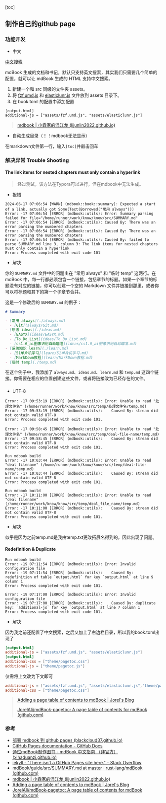 [toc]



## 制作自己的github page

### 功能开发

* 中文

[中文搜索](https://lijunlin2022.github.io/docs/tool/mdbook/#中文搜索)

mdBook 生成的文档和书记，默认只支持英文搜索，其实我们只需要几个简单的配置，就可以让 mdBook 生成的 HTML 支持中文搜索。

1. 新建一个和 src 同级的文件夹 assets。
2. 将 [fzf.umd.js](https://gist.github.com/lijunlin2022/1a9d90b078422192b51392c92e3a9dba) 和 [elasticlunr.js](https://gist.github.com/lijunlin2022/1a9d90b078422192b51392c92e3a9dba) 文件放到 assets 目录下。
3. 在 book.toml 的配置中添加配置

```text
[output.html]
additional-js = ["assets/fzf.umd.js", "assets/elasticlunr.js"]
```

> [mdbook | 小霖家的混江龙 (lijunlin2022.github.io)](https://lijunlin2022.github.io/docs/tool/mdbook/)

* 自动生成目录（！！mdbook无法显示）

在markdown文件第一行，输入`[toc]`并敲击回车

### 解决异常 Trouble Shooting  

#### The link items for nested chapters must only contain a hyperlink

> 经过测试，该方法在Typora可以进行，但在mdbook中无法生成。

* 报错

```shell
2024-06-17 07:06:54 [WARN] (mdbook::book::summary): Expected a start of a link, actually got Some(Text(Borrowed("常用 always")))
Error: -17 07:06:54 [ERROR] (mdbook::utils): Error: Summary parsing failed for file="/home/runner/work/know/know/src/SUMMARY.md"
Error: -17 07:06:54 [ERROR] (mdbook::utils): Caused By: There was an error parsing the numbered chapters
Error: -17 07:06:54 [ERROR] (mdbook::utils): Caused By: There was an error parsing the numbered chapters
Error: -17 07:06:54 [ERROR] (mdbook::utils): Caused By: failed to parse SUMMARY.md line 3, column 3: The link items for nested chapters must only contain a hyperlink
Error: Process completed with exit code 101
```

* 解决

你的 `SUMMARY.md` 文件中的问题出在 "常用 always" 和 "临时 temp" 这两行。在 mdBook 中，每一行都必须包含一个链接，包括章节的标题。如果一个章节的标题没有对应的链接，你可以创建一个空的 Markdown 文件并链接到那里，或者你可以将标题和其下的第一个子章节合并。

这是一个修改后的 `SUMMARY.md` 的例子：

```markdown
# Summary

- [常用 always](./always.md)
  - [Git](always/Git.md)
- [想法 ideas](./ideas.md)
  - [EASYX](ideas/EASYX.md)
  - [To_Do_List](ideas/To_Do_List.md)
  - [cs1.6_ai图像识别自动瞄准](ideas/cs1.6_ai图像识别自动瞄准.md)
- [系统知识 learn](./learn.md)
  - [51单片机学习](learn/51单片机学习.md)
  - [MarkDown教程](learn/MarkDown教程.md)
- [临时 temp](./temp.md)
```

在这个例子中，我添加了 `always.md`、`ideas.md`、`learn.md` 和 `temp.md` 这四个链接。你需要在相应的位置创建这些文件，或者将链接改为已经存在的文件。

###  

* UTF-8

```shell
Error: -17 09:53:19 [ERROR] (mdbook::utils): Error: Unable to read "处理文件名" (/home/runner/work/know/know/src/temp/处理文件名/temp.md)
Error: -17 09:53:19 [ERROR] (mdbook::utils): 	Caused By: stream did not contain valid UTF-8
Error: Process completed with exit code 101.
```

```shell
Error: -17 09:58:45 [ERROR] (mdbook::utils): Error: Unable to read "处理文件名" (/home/runner/work/know/know/src/temp/deal-file-name/temp.md)
Error: -17 09:58:45 [ERROR] (mdbook::utils): 	Caused By: stream did not contain valid UTF-8
Error: Process completed with exit code 101.
```

```shell
Run mdbook build
Error: -17 10:03:44 [ERROR] (mdbook::utils): Error: Unable to read "deal filename" (/home/runner/work/know/know/src/temp/deal-file-name/temp.md)
Error: -17 10:03:44 [ERROR] (mdbook::utils): 	Caused By: stream did not contain valid UTF-8
Error: Process completed with exit code 101.
```

```shell
Run mdbook build
Error: -17 10:11:00 [ERROR] (mdbook::utils): Error: Unable to read "deal filename" (/home/runner/work/know/know/src/temp/deal_file_name/temp.md)
Error: -17 10:11:00 [ERROR] (mdbook::utils): 	Caused By: stream did not contain valid UTF-8
Error: Process completed with exit code 101.
```



* 解决

似乎是因为之前temp.md是我由temp.txt更改拓展名得到的，因此出现了问题。

#### Redefinition & Duplicate

```shell
Run mdbook build
Error: -19 07:11:54 [ERROR] (mdbook::utils): Error: Invalid configuration file
Error: -19 07:11:54 [ERROR] (mdbook::utils): 	Caused By: redefinition of table `output.html` for key `output.html` at line 9 column 1
Error: Process completed with exit code 101.
```

```shell
Error: -19 07:17:00 [ERROR] (mdbook::utils): Error: Invalid configuration file
Error: -19 07:17:00 [ERROR] (mdbook::utils): 	Caused By: duplicate key: `additional-js` for key `output.html` at line 7 column 1
Error: Process completed with exit code 101.
```

* 解决

因为我之前还配置了中文搜索，之后又加上了右边栏目录，所以我的book.toml出现了

```toml
[output.html]
additional-js = ["assets/fzf.umd.js", "assets/elasticlunr.js"]
[output.html]
additional-css = ["theme/pagetoc.css"]
additional-js = ["theme/pagetoc.js"]
```

仅需将上文改为下文即可

```toml
additional-js = ["assets/fzf.umd.js", "assets/elasticlunr.js","theme/pagetoc.js"]
additional-css = ["theme/pagetoc.css"]
```

> [Adding a page table of contents to mdBook | Jorel's Blog](https://blog.jorel.dev/posts/mdbook-pagetoc/)
>
> [JorelAli/mdBook-pagetoc: A page table of contents for mdBook (github.com)](https://github.com/JorelAli/mdBook-pagetoc)

### 参考
- [部署 mdbook 到 github pages (blackcloud37.github.io)](https://blackcloud37.github.io/mdbook-blog/misc/deploy-mdbook.html)
- [GitHub Pages documentation - GitHub Docs](https://docs.github.com/en/pages)
- [通过mdBook制作图书 - mdBook 中文指南 （非官方） (xihaduanzi.github.io)](https://xihaduanzi.github.io/mdBook_guide_cn/guide/creating.html)
- [jekyll - "There isn't a GitHub Pages site here." - Stack Overflow](https://stackoverflow.com/questions/46759097/there-isnt-a-github-pages-site-here)
- [mdBook/guide/src/SUMMARY.md at master · rust-lang/mdBook (github.com)](https://github.com/rust-lang/mdBook/blob/master/guide/src/SUMMARY.md?plain=1)
- [mdbook | 小霖家的混江龙 (lijunlin2022.github.io)](https://lijunlin2022.github.io/docs/tool/mdbook/)
- [Adding a page table of contents to mdBook | Jorel's Blog](https://blog.jorel.dev/posts/mdbook-pagetoc/)
- [JorelAli/mdBook-pagetoc: A page table of contents for mdBook (github.com)](https://github.com/JorelAli/mdBook-pagetoc)

